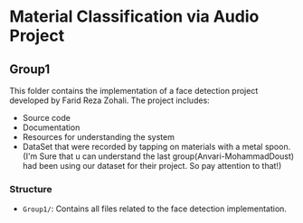 # Material Classification via Audio Project

## Group1
This folder contains the implementation of a face detection project developed by Farid Reza Zohali. The project includes:
- Source code
- Documentation
- Resources for understanding the system
- DataSet that were recorded by tapping on materials with a metal spoon.(I'm Sure that u can understand the last group(Anvari-MohammadDoust) had been using our dataset for their project. So pay attention to that!)

### Structure
- `Group1/`: Contains all files related to the face detection implementation.